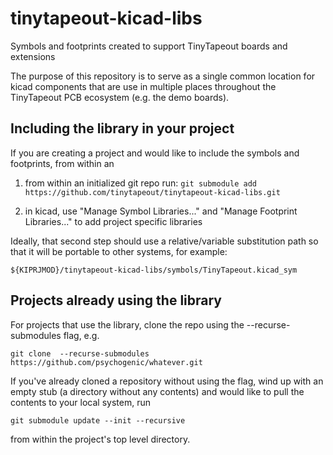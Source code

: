 # tinytapeout-kicad-libs

Symbols and footprints created to support TinyTapeout boards and extensions

The purpose of this repository is to serve as a single common location for kicad components that are use in multiple places throughout the TinyTapeout PCB ecosystem (e.g. the demo boards).


## Including the library in your project

If you are creating a project and would like to include the symbols and footprints, from within an 


  1) from within an initialized git repo run: `git submodule add https://github.com/tinytapeout/tinytapeout-kicad-libs.git`
  
  2) in kicad, use "Manage Symbol Libraries..." and "Manage Footprint Libraries..." to add project specific libraries
  
Ideally, that second step should use a relative/variable substitution path so that it will be portable to other systems, for example:
 
`${KIPRJMOD}/tinytapeout-kicad-libs/symbols/TinyTapeout.kicad_sym`


## Projects already using the library

For projects that use the library, clone the repo using the --recurse-submodules flag, e.g.

`git clone  --recurse-submodules https://github.com/psychogenic/whatever.git`

If you've already cloned a repository without using the flag, wind up with an empty stub (a directory without any contents) and would like to pull the contents to your local system, run

`git submodule update --init --recursive`

from within the project's top level directory.

